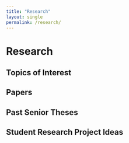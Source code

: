 ```yaml
---
title: "Research"
layout: single
permalink: /research/
---
```


# Research

## Topics of Interest

## Papers

## Past Senior Theses

## Student Research Project Ideas
